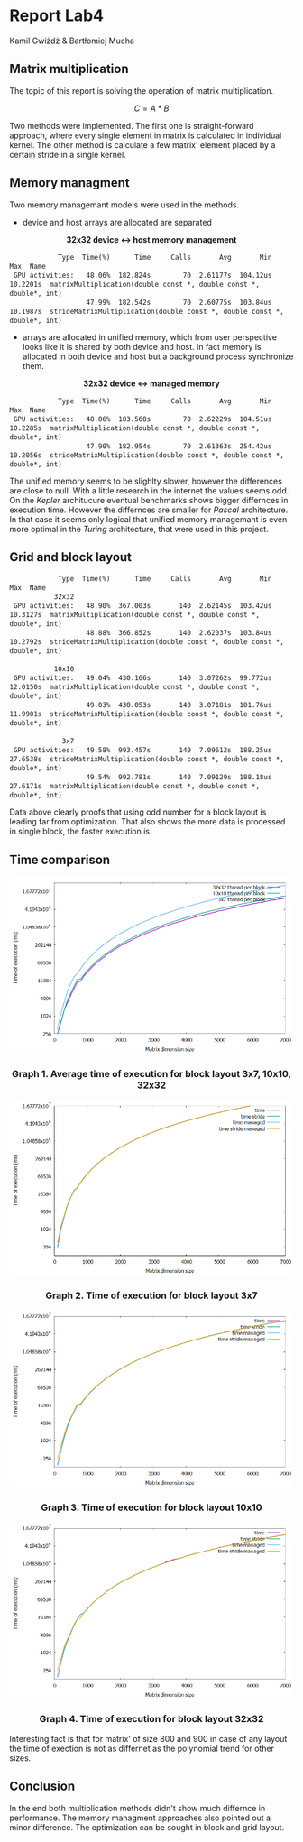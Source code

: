 # Report Lab4

Kamil Gwiżdż & Bartłomiej Mucha

## Matrix multiplication
The topic of this report is solving the operation of matrix multiplication.
```math #sum
C = A * B
```
Two methods were implemented. The first one is straight-forward approach, where every single element in matrix is calculated in individual kernel. The other method is calculate a few matrix' element placed by a certain stride in a single kernel.

## Memory managment
Two memory managemant models were used in the methods.  
- device and host arrays are allocated are separated
<div align="center">

**32x32 device <-> host memory management**
</div>

```shell
            Type  Time(%)      Time     Calls       Avg       Min       Max  Name
 GPU activities:   48.06%  182.824s        70  2.61177s  104.12us  10.2201s  matrixMultiplication(double const *, double const *, double*, int)
                   47.99%  182.542s        70  2.60775s  103.84us  10.1987s  strideMatrixMultiplication(double const *, double const *, double*, int)
```
- arrays are allocated in unified memory, which from user perspective looks like it is shared by both device and host. In fact memory is allocated in both device and host but a background process synchronize them.
<div align="center">

**32x32 device <-> managed memory**
</div>

```shell
            Type  Time(%)      Time     Calls       Avg       Min       Max  Name
 GPU activities:   48.06%  183.560s        70  2.62229s  104.51us  10.2285s  matrixMultiplication(double const *, double const *, double*, int)
                   47.90%  182.954s        70  2.61363s  254.42us  10.2056s  strideMatrixMultiplication(double const *, double const *, double*, int)
```

The unified memory seems to be slighlty slower, however the differences are close to null. With a little research in the internet the values seems odd. On the *Kepler* architucure eventual benchmarks shows bigger differnces in execution time. However the differnces are smaller for *Pascal* architecture. In that case it seems only logical that unified memory managemant is even more optimal in the *Turing* architecture, that were used in this project.

## Grid and block layout

```shell
            Type  Time(%)      Time     Calls       Avg       Min       Max  Name
           32x32
 GPU activities:   48.90%  367.003s       140  2.62145s  103.42us  10.3127s  matrixMultiplication(double const *, double const *, double*, int)
                   48.88%  366.852s       140  2.62037s  103.84us  10.2792s  strideMatrixMultiplication(double const *, double const *, double*, int)

           10x10
 GPU activities:   49.04%  430.166s       140  3.07262s  99.772us  12.0150s  matrixMultiplication(double const *, double const *, double*, int)
                   49.03%  430.053s       140  3.07181s  101.76us  11.9901s  strideMatrixMultiplication(double const *, double const *, double*, int)

             3x7
 GPU activities:   49.58%  993.457s       140  7.09612s  188.25us  27.6538s  strideMatrixMultiplication(double const *, double const *, double*, int)
                   49.54%  992.781s       140  7.09129s  188.18us  27.6171s  matrixMultiplication(double const *, double const *, double*, int)
```
Data above clearly proofs that using odd number for a block layout is leading far from optimization. That also shows the more data is processed in single block, the faster execution is.

## Time comparison

![Compare CPU and CUDA](../lab4/AllLayoutsAverage.PNG)
<div align="center">

### Graph 1. Average time of execution for block layout 3x7, 10x10, 32x32
</div>


![Compare CPU and CUDA](../lab4/3x7layout.PNG)
<div align="center">

### Graph 2. Time of execution for block layout 3x7
</div>


![Compare CPU and CUDA](../lab4/10x10layout.PNG)
<div align="center">

### Graph 3. Time of execution for block layout 10x10
</div>


![Compare CPU and CUDA](../lab4/32x32layout.PNG)
<div align="center">

### Graph 4. Time of execution for block layout 32x32
</div>

Interesting fact is that for matrix' of size 800 and 900 in case of any layout the time of exection is not as differnet as the polynomial trend for other sizes.

## Conclusion

In the end both multiplication methods didn't show much differnce in performance. The memory managment approaches also pointed out a minor difference. The optimization can be sought in block and grid layout.
